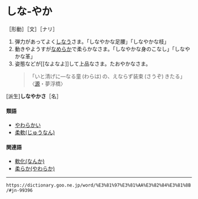 # しな‐やか

［形動］［文］［ナリ］

1. 弾力があってよく[しなう](しなう（撓う）)さま。「しなやかな足腰」「しなやかな枝」
2. 動きやようすが[なめらか](なめらか（滑らか）)で柔らかなさま。「しなやかな身のこなし」「しなやかな革」
3. 姿態などが[[なよなよ]]して上品なさま。たおやかなさま。
    >「いと清げに―なる童 (わらは) の、えならず装束 (さうぞ) きたる」〈[源](https://dictionary.goo.ne.jp/word/%E6%BA%90%E6%B0%8F%E7%89%A9%E8%AA%9E/#jn-69890)・夢浮橋〉
        

\[派生\]**しなやかさ**［名］

#### 類語

-   [やわらかい](やわらかい（柔らかい／軟らかい）)
-   [柔軟(じゅうなん)](https://dictionary.goo.ne.jp/word/%E6%9F%94%E8%BB%9F_%28%E3%81%98%E3%82%85%E3%81%86%E3%81%AA%E3%82%93%29/#jn-104332)

#### 関連語

-   [軟化(なんか)](https://dictionary.goo.ne.jp/word/%E8%BB%9F%E5%8C%96/#jn-165616)
-   [柔らか(やわらか)](https://dictionary.goo.ne.jp/word/%E6%9F%94%E3%82%89%E3%81%8B/#jn-223492)

---
`https://dictionary.goo.ne.jp/word/%E3%81%97%E3%81%AA%E3%82%84%E3%81%8B/#jn-99396`